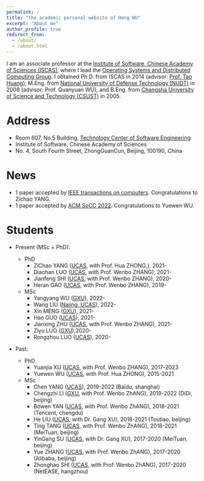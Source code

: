 ```yaml
---
permalink: /
title: "the academic personal website of Heng WU"
excerpt: "About me"
author_profile: true
redirect_from: 
  - /about/
  - /about.html
---
```


I am an associate professor at the [Institute of Software, Chinese Academy of Sciences (ISCAS)](http://www.iscas.ac.cn/), 
where I lead the [Operating Systems and Distributed Computing Group](https://github.com/dos-lab). 
I obtained Ph.D. from ISCAS in 2014 (advisor: [Prof. Tao Huang](https://people.ucas.ac.cn/~iscashuangtao)), M.Eng. from 
[National University of Defense Technology (NUDT)](https://www.nudt.edu.cn/) in 2008 
(advisor: Prof. Quanyuan WU), and B.Eng. from [Changsha University of Science and Technology (CSUST)](https://www.csust.edu.cn/) in 2005.

Address
======
- Room 607, No.5 Building, [Technology Center of Software Engineering](http://tcse.cn/)
- Institute of Software, Chinese Academy of Sciences
- No. 4, South Fourth Street, ZhongGuanCun, Beijing, 100190, China

News
======
- 1 paper accepted by [IEEE transactions on computers](https://ieeexplore.ieee.org/xpl/RecentIssue.jsp?reload=true&punumber=12). Congratulations to Zichao YANG.
- 1 paper accepted by [ACM SoCC 2022](http://acmsocc.org/2022/). Congratulations to Yuewen WU.


Students
======
- Present (MSc + PhD):
  - PhD 
    - ZiChao YANG  ([UCAS](https://english.ucas.ac.cn/), with Prof. Hua ZHONG,), 2021-  
    - Diaohan LUO  ([UCAS](https://english.ucas.ac.cn/), with Prof. Wenbo ZHANG), 2021-
    - Jianfeng SHI ([UCAS](https://english.ucas.ac.cn/), with Prof. Wenbo ZHANG), 2020-
    - Heran GAO ([UCAS](https://english.ucas.ac.cn/), with Prof. Wenbo ZHANG), 2019-
  - MSc
    - Yangyang WU ([GXU](https://english.gxu.edu.cn/)), 2022-
    - Wang LIU ([Najing, UCAS](https://njc.ucas.ac.cn/Introduction_of_UCASNJ.htm)), 2022-
    - Xin MENG ([GXU](https://english.gxu.edu.cn/)), 2021-
    - Hao GUO ([UCAS](https://english.ucas.ac.cn/)), 2021-
    - Jianxing ZHU ([UCAS](https://english.ucas.ac.cn/), with Prof. Wenbo ZHANG), 2021-  
    - Ziyu LUO ([GXU](https://english.gxu.edu.cn/)),2020-
    - Rongzhou LUO ([UCAS](https://english.ucas.ac.cn/)), 2020-
 
- Past:
  - PhD
    - Yuanjia XU ([UCAS](https://english.ucas.ac.cn/), with Prof. Wenbo ZHANG), 2017-2023 
    - Yuewen WU ([UCAS](https://english.ucas.ac.cn/), with Prof. Hua ZHONG), 2015-2021 
  - MSc 
    - Chen YANG ([UCAS](https://english.ucas.ac.cn/)), 2019-2022 (Baidu, shanghai)
    - Chengzhi LI ([GXU](https://english.gxu.edu.cn/), with Prof. Wenbo ZhANG), 2019-2022 (DiDi, beijing)
    - Bowen YAN  ([UCAS](https://english.ucas.ac.cn/), with Prof. Wenbo ZhANG), 2018-2021 (Tencent, chengdu)
    - He LIU  ([UCAS](https://english.ucas.ac.cn/), with Dr. Gang XU), 2018-2021 (Toutiao, beijing)
    - Ting TANG  ([UCAS](https://english.ucas.ac.cn/), with Prof. Wenbo ZhANG), 2018-2021 (MeiTuan, beijing)
    - YinGang SU ([UCAS](https://english.ucas.ac.cn/), with Dr. Gang XU), 2017-2020 (MeiTuan, beijing)
    - Yue ZHANG ([UCAS](https://english.ucas.ac.cn/), with Prof. Wenbo ZhANG), 2017-2020 (Alibaba, beijing)
    - Zhonghao SHI ([UCAS](https://english.ucas.ac.cn/), with Prof. Wenbo ZhANG), 2017-2020 (NetEASE, hangzhou)

